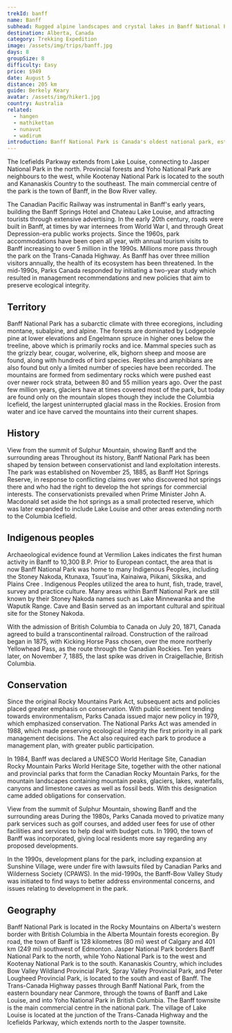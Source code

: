 ```yaml
---
trekId: banff
name: Banff
subhead: Rugged alpine landscapes and crystal lakes in Banff National Park
destination: Alberta, Canada
category: Trekking Expedition
image: /assets/img/trips/banff.jpg
days: 8
groupSize: 8
difficulty: Easy
price: $949
date: August 5
distance: 205 km
guide: Berkely Keary
avatar: /assets/img/hiker1.jpg
country: Australia
related:
  - hangen
  - mathikettan
  - nunavut
  - wadirum
introduction: Banff National Park is Canada's oldest national park, established in 1885. Located in Alberta's Rocky Mountains, 110–180 kilometres (68–112 mi) west of Calgary, Banff encompasses 6,641 square kilometres (2,564 sq mi) of mountainous terrain, with many glaciers and ice fields, dense coniferous forest, and alpine landscapes.
---
```


The Icefields Parkway extends from Lake Louise, connecting to Jasper National Park in the north. Provincial forests and Yoho National Park are neighbours to the west, while Kootenay National Park is located to the south and Kananaskis Country to the southeast. The main commercial centre of the park is the town of Banff, in the Bow River valley.

The Canadian Pacific Railway was instrumental in Banff's early years, building the Banff Springs Hotel and Chateau Lake Louise, and attracting tourists through extensive advertising. In the early 20th century, roads were built in Banff, at times by war internees from World War I, and through Great Depression-era public works projects. Since the 1960s, park accommodations have been open all year, with annual tourism visits to Banff increasing to over 5 million in the 1990s. Millions more pass through the park on the Trans-Canada Highway. As Banff has over three million visitors annually, the health of its ecosystem has been threatened. In the mid-1990s, Parks Canada responded by initiating a two-year study which resulted in management recommendations and new policies that aim to preserve ecological integrity.

## Territory

Banff National Park has a subarctic climate with three ecoregions, including montane, subalpine, and alpine. The forests are dominated by Lodgepole pine at lower elevations and Engelmann spruce in higher ones below the treeline, above which is primarily rocks and ice. Mammal species such as the grizzly bear, cougar, wolverine, elk, bighorn sheep and moose are found, along with hundreds of bird species. Reptiles and amphibians are also found but only a limited number of species have been recorded. The mountains are formed from sedimentary rocks which were pushed east over newer rock strata, between 80 and 55 million years ago. Over the past few million years, glaciers have at times covered most of the park, but today are found only on the mountain slopes though they include the Columbia Icefield, the largest uninterrupted glacial mass in the Rockies. Erosion from water and ice have carved the mountains into their current shapes.

## History

View from the summit of Sulphur Mountain, showing Banff and the surrounding areas
Throughout its history, Banff National Park has been shaped by tension between conservationist and land exploitation interests. The park was established on November 25, 1885, as Banff Hot Springs Reserve, in response to conflicting claims over who discovered hot springs there and who had the right to develop the hot springs for commercial interests. The conservationists prevailed when Prime Minister John A. Macdonald set aside the hot springs as a small protected reserve, which was later expanded to include Lake Louise and other areas extending north to the Columbia Icefield.

## Indigenous peoples

Archaeological evidence found at Vermilion Lakes indicates the first human activity in Banff to 10,300 B.P. Prior to European contact, the area that is now Banff National Park was home to many Indigenous Peoples, including the Stoney Nakoda, Ktunaxa, Tsuut'ina, Kainaiwa, Piikani, Siksika, and Plains Cree . Indigenous Peoples utilized the area to hunt, fish, trade, travel, survey and practice culture. Many areas within Banff National Park are still known by their Stoney Nakoda names such as Lake Minnewanka and the Waputik Range. Cave and Basin served as an important cultural and spiritual site for the Stoney Nakoda.

With the admission of British Columbia to Canada on July 20, 1871, Canada agreed to build a transcontinental railroad. Construction of the railroad began in 1875, with Kicking Horse Pass chosen, over the more northerly Yellowhead Pass, as the route through the Canadian Rockies. Ten years later, on November 7, 1885, the last spike was driven in Craigellachie, British Columbia.

## Conservation

Since the original Rocky Mountains Park Act, subsequent acts and policies placed greater emphasis on conservation. With public sentiment tending towards environmentalism, Parks Canada issued major new policy in 1979, which emphasized conservation. The National Parks Act was amended in 1988, which made preserving ecological integrity the first priority in all park management decisions. The Act also required each park to produce a management plan, with greater public participation.

In 1984, Banff was declared a UNESCO World Heritage Site, Canadian Rocky Mountain Parks World Heritage Site, together with the other national and provincial parks that form the Canadian Rocky Mountain Parks, for the mountain landscapes containing mountain peaks, glaciers, lakes, waterfalls, canyons and limestone caves as well as fossil beds. With this designation came added obligations for conservation.

View from the summit of Sulphur Mountain, showing Banff and the surrounding areas
During the 1980s, Parks Canada moved to privatize many park services such as golf courses, and added user fees for use of other facilities and services to help deal with budget cuts. In 1990, the town of Banff was incorporated, giving local residents more say regarding any proposed developments.

In the 1990s, development plans for the park, including expansion at Sunshine Village, were under fire with lawsuits filed by Canadian Parks and Wilderness Society (CPAWS). In the mid-1990s, the Banff-Bow Valley Study was initiated to find ways to better address environmental concerns, and issues relating to development in the park.

## Geography

Banff National Park is located in the Rocky Mountains on Alberta's western border with British Columbia in the Alberta Mountain forests ecoregion. By road, the town of Banff is 128 kilometres (80 mi) west of Calgary and 401 km (249 mi) southwest of Edmonton. Jasper National Park borders Banff National Park to the north, while Yoho National Park is to the west and Kootenay National Park is to the south. Kananaskis Country, which includes Bow Valley Wildland Provincial Park, Spray Valley Provincial Park, and Peter Lougheed Provincial Park, is located to the south and east of Banff. The Trans-Canada Highway passes through Banff National Park, from the eastern boundary near Canmore, through the towns of Banff and Lake Louise, and into Yoho National Park in British Columbia. The Banff townsite is the main commercial centre in the national park. The village of Lake Louise is located at the junction of the Trans-Canada Highway and the Icefields Parkway, which extends north to the Jasper townsite.
